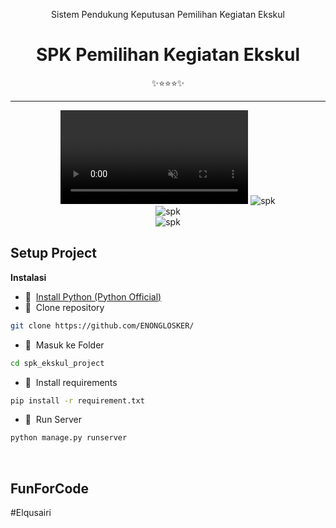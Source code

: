 
<div class="" align="center">
    <p>Sistem Pendukung Keputusan Pemilihan Kegiatan Ekskul</p>
    <h1>SPK Pemilihan Kegiatan Ekskul</h1>
    <span>✨⭐⭐⭐✨</span>
    <hr>
    <video class="background-video" autoplay loop muted>
        <source src="\spk_ekskul_project\static\video\cyber.mp4" type="video/mp4">
    </video>
    <img src="D:\CODE\PYTHON\spk_ekskul_project\static\bgr1.png" alt="spk">
    <br>
    <img src="\spk_ekskul_project\static\bgr2.png" alt="spk">
    <br>
    <img src="\spk_ekskul_project\static\bgr3.png" alt="spk">
    <br>
</div>

## Setup Project
<strong>Instalasi</strong>

- 📍&nbsp;&nbsp;[Install Python (Python Official)](https://www.python.org/)
- 📗&nbsp;&nbsp;Clone repository
```bash
git clone https://github.com/ENONGLOSKER/
```
- 📁&nbsp;&nbsp;Masuk ke Folder
```bash
cd spk_ekskul_project
```
- 📁&nbsp;&nbsp;Install requirements
```bash
pip install -r requirement.txt
```
- 📁&nbsp;&nbsp;Run Server
```bash
python manage.py runserver
```
<br>

## FunForCode
#Elqusairi